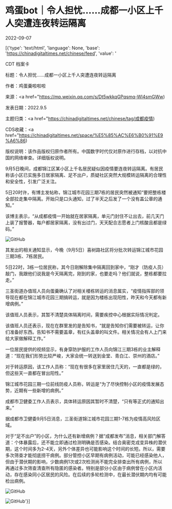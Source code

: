 # 鸡蛋bot｜令人担忧……成都一小区上千人突遭连夜转运隔离

2022-09-07

[{'type': 'text/html', 'language': None, 'base': 'https://chinadigitaltimes.net/chinese/feed', 'value': '

CDT 档案卡

标题：令人担忧……成都一小区上千人突遭连夜转运隔离

作者：鸡蛋羹啦啦啦

来源：<a href="https://mp.weixin.qq.com/s/Dt5wkkqGPqsmq-WI4smGWw)

发表日期：2022.9.5

主题归类：<a href="https://chinadigitaltimes.net/chinese/tag/成都疫情)

CDS收藏：<a href="https://chinadigitaltimes.net/space/%E5%85%AC%E6%B0%91%E9%A6%86)

版权说明：该作品版权归原作者所有。中国数字时代仅对原作进行存档，以对抗中国的网络审查。详细版权说明。





9月5日晚间，成都锦江区某小区上千名居民疑似因疫情要连夜转运隔离。有居民称该小区已实施多日居家隔离、足不出户，质疑社区突然大规模转运隔离的合理性和安全性，引发广泛关注。

5日20时许，有博主发帖称，锦江城市花园三期7栋的居民突然被通知“要把整栋楼全部拉走集中隔离。开始只是口头通知，过了半天之后发了一个没有盖公章的通知。”

该博主表示，“从成都疫情一开始就在居家隔离，单元门封住不让出去，前几天门上装了报警器，每户都居家隔离，没有出过门，天天配合志愿者上门核酸且都是绿码。”

![GitHub](https://chinadigitaltimes.net/chinese/files/2022/09/post-686678-6317eca62804c.png)

其发出的相关通知显示，今晚（9月5日）喜树路社区将分批次转运锦江城市花园三期3栋、7栋居民。

5日22时，3栋一位居民称，其今日刚解除集中隔离回到家中，“刚才（防疫人员）敲门，我跟他们说我是今天隔离完，刚到的家，也要走吗？他们就说，整栋都要拉走。”

三圣街道办值班人员向蛋羹确认了对相关楼栋转运的消息属实，“疫情指挥部的领导现在都在锦江城市花园三期搞转运，就是因为楼栋出现阳性，昨天和今天都有新增病例。”

该值班人员表示，其暂不清楚具体隔离时间，需要疾控中心根据实际情况判定。

该值班人员还表示，现在在群里发的是告知书，“就是告知你们需要被转运，让你们准备好东西。告知书不需要盖章，有红头盖章的叫文件。相关情况会有人上门来给大家做解释工作。”

一位居民提供的视频显示，有身穿防护服的工作人员向锦江三期3栋的业主解释道：“现在我们形势比较严峻，大家会统一转送到金堂、青白江、崇州的酒店。”

对于转运原因，该工作人员称：“现在有很多在家里居住几天的，一直都是绿的，但这些天一直都在冒出阳性。”

锦江城市花园三期一位前线防疫人员称，转运是“为了尽快控制小区的疫情发展态势，近期有一些新增的病例。”

成都市卫健委工作人员表示，具体转运原因其暂时不清楚，“只有等正式的通知出来。”

据成都市卫健委9月5日消息，三圣街道锦江城市花园三期1-7栋为疫情高风险区域。

对于“足不出户”的小区，为什么还有新增病例？据“成都发布”消息，相关部门解答道：个体暴露后，还不能立即通过检测明确是否感染。结合奥密克戎变异株的潜伏期，这个时间多为2-4天，另外个体差异也可能影响这个时间的长短。所以，需要多次筛查才能彻底捞干病例。部分管控小区早期有病例活动，可能已经感染他人，但由于潜伏期的影响，少数病例1次或2次检测尚不能完全排查出所有病例，所以再通过多次筛查清查所有隐匿的感染者。特别是部分小区由于病例曾在小区内活动，存在感染同小区居民的风险。在后续的多轮检测中，在最长潜伏期内均有可能检出病例。

![GitHub](https://chinadigitaltimes.net/chinese/files/2022/09/post-686678-6317eca63e791.png)

![GitHub](https://chinadigitaltimes.net/chinese/files/2022/09/post-686678-6317eca653aac.png)'}]